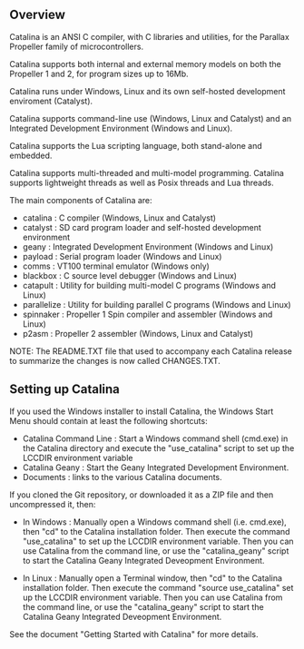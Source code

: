 Overview
--------

Catalina is an ANSI C compiler, with C libraries and utilities, for the Parallax Propeller family of microcontrollers. 

Catalina supports both internal and external memory models on both the Propeller 1 and 2, for program sizes up to 16Mb.

Catalina runs under Windows, Linux and its own self-hosted development enviroment (Catalyst).

Catalina supports command-line use (Windows, Linux and Catalyst) and an Integrated Development Environment (Windows and Linux).

Catalina supports the Lua scripting language, both stand-alone and embedded.

Catalina supports multi-threaded and multi-model programming. Catalina supports lightweight threads as well as Posix threads and Lua threads.

The main components of Catalina are:

-  catalina    : C compiler (Windows, Linux and Catalyst)
-  catalyst    : SD card program loader and self-hosted development environment
-  geany       : Integrated Development Environment (Windows and Linux)
-  payload     : Serial program loader (Windows and Linux)
-  comms       : VT100 terminal emulator (Windows only)
-  blackbox    : C source level debugger (Windows and Linux)
-  catapult    : Utility for building multi-model C programs (Windows and Linux)
-  parallelize : Utility for building parallel C programs (Windows and Linux)
-  spinnaker   : Propeller 1 Spin compiler and assembler (Windows and Linux)
-  p2asm       : Propeller 2 assembler (Windows, Linux and Catalyst)

NOTE: The README.TXT file that used to accompany each Catalina release to summarize the changes is now called CHANGES.TXT.

Setting up Catalina 
-------------------

If you used the Windows installer to install Catalina, the Windows Start Menu should contain at least the following shortcuts:

-   Catalina Command Line : Start a Windows command shell (cmd.exe) in the Catalina directory and execute the "use_catalina" script to set up the LCCDIR environment variable
-   Catalina Geany : Start the Geany Integrated Development Environment.
-   Documents : links to the various Catalina documents.

If you cloned the Git repository, or downloaded it as a ZIP file and then uncompressed it, then:

- In Windows : Manually open a Windows command shell (i.e. cmd.exe), then "cd" to the Catalina installation folder. Then execute the command "use_catalina" to set up the LCCDIR environment variable. Then you can use Catalina from the command line, or use the "catalina_geany" script to start the Catalina Geany Integrated Deveopment Environment.

- In Linux : Manually open a Terminal window, then "cd" to the Catalina installation folder. Then execute the command "source use_catalina" set up the LCCDIR environment variable. Then you can use Catalina from the command line, or use the "catalina_geany" script to start the Catalina Geany Integrated Deveopment Environment.

See the document "Getting Started with Catalina" for more details.
